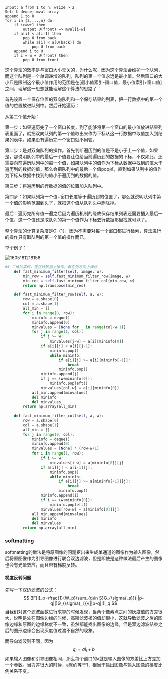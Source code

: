 ```
Input: a from 1 to n; wsize > 2
Set: U deque; mval array
append 1 to U
for i in {2,...,n} do:
	if i>=w+1 then
		output U(front) => mval[i-w]
	if a[i] < a[i-1] then
		pop U from back
		while a[i] < a[U(back)] do
			pop U from back
	append i to U
	if i = w + U(front) then
		pop U from front
```

这个算法的效率是与窗口大小无关的，为什么呢，因为这个算法会维护一个队列，而这个队列是一个单调递增的队列，队列的第一个值永远是最小值。然后窗口的大小只是限制这个最小值作用的范围是在[最小值索引-窗口值，最小值索引+窗口值]之间，理解这一思想就能理解这个算法的思路了：

首先设置一个保存位置的双向队列和一个保存结果的列表，把一行数据中的第一个值的位置放进队列中。然后开始遍历：

从第二个值开始：

第一步：如果遍历完了一个窗口长度，到了能够将第一个窗口的最小值放进结果列表里面了，就把双向队列的第一个值取出来作为下标从这一行数据中取值加入到结果列表中。如果没有遍历完一个窗口就不用管。

第二步：是对双向队列的操作。首先判断遍历到的值是不是小于上一个值，如果是，那说明队列中的最后一个值要让位给当前遍历到的数据的下标，不仅如此，还需要向前遍历队列中的每一个值，如果队列中的值作为下标从数据中找到的值大于遍历到的数据的值，那么会把队列中的最后一个值pop掉，直到如果队列中的值作为下标从数据中找到的值小于遍历到的数据的值。

第三步：将遍历到的行数据的值的位置加入队列中。

第四步：如果队列第一个值+窗口长度等于遍历到的位置了，那么就说明队列中第一个值的影响范围到头了，就把这个值从队列头中删除掉。

最后：遍历完所有值一遍之后因为遍历机制的缘故保存结果列表还需要插入最后一个值，这一个值还是取队列的第一个值作为下标去行数据那里找就可以了。

整个算法的计算复杂度是O（1），因为不需要对每一个窗口都进行检索，算法进行的操作只有取队列的第一个值的操作而已。

举个例子：

![1605181218156](C:\Users\Administrator\AppData\Roaming\Typora\typora-user-images\1605181218156.png)

```python
## 二维的实现，先在行数据上操作，再在列方向上操作
	def fast_minimum_filter(self, image, w):
        min_row = self.fast_minimum_filter_row(image, w)
        min_res = self.fast_minimum_filter_col(min_row, w)
        return np.transpose(min_res)

    def fast_minimum_filter_row(self, a, w):
        row = a.shape[0]
        col = a.shape[1]
        all_min = []
        for i in range(0, row):
            mininfo = deque()
            mininfo.append(0)
            minvalues = [None for _ in range(col-w+1)]
            for j in range(1, col):
                if j >= w:
                    minvalues[j-w] = a[i][mininfo[0]]
                if a[i][j] < a[i][j-1]:
                    mininfo.pop()
                    while mininfo:
                        if a[i][j] >= a[i][mininfo[-1]]:
                            break
                        mininfo.pop()
                mininfo.append(j)
                if j == (w+mininfo[0]):
                    mininfo.popleft()
                minvalues[col-w] = a[i][mininfo[0]]
            all_min.append(minvalues)
            del mininfo
            del minvalues
        return np.array(all_min)
    
    def fast_minimum_filter_col(self, a, w):
        row = a.shape[0]
        col = a.shape[1]
        all_min = []
        for j in range(0, col):
            mininfo = deque()
            mininfo.append(0)
            minvalues = [None] * (row-w+1)
            for i in range(1, row):
                if i >= w:
                    minvalues[i-w] = a[mininfo[0]][j]
                if a[i][j] < a[i-1][j]:
                    mininfo.pop()
                    while mininfo:
                        if a[i][j] >= a[mininfo[-1]][j]:
                            break
                        mininfo.pop()
                mininfo.append(i)
                if i == (w+mininfo[0]):
                    mininfo.popleft()
                minvalues[row-w] = a[mininfo[0]][j]
            all_min.append(minvalues)
            del mininfo
            del minvalues
        return np.array(all_min)
```

### softmatting

softmatting的做法是将原图像的问题抠出来生成单通道的图像作为输入图像，然后将原图像作为引导图像进行联合双边滤波，但是即使是这种做法最后产生的图像也会有光晕效应，而且带有梯度反转。

#### 梯度反转问题

先写一下双边滤波的公式：
$$
BF[I]_p=\frac{1}{W_p}\sum_{q\in S}G_{\sigma{_s}}(||p-q||)G_{\sigma{_r}}(||p-q||)I_q
$$
当我们对这个滤波函数进行求导的时候发现，当两个像素点之间的灰度值的方差很大，说明是处在图像边缘的时候，高斯滤波核的值却很小，这就导致滤波之后的图像边缘和原图的边缘梯度不一致，虽然都能找出图像的边缘，但是双边滤波结束之后的图形边缘会出现灰度值过渡不自然的现象。

而导向滤波则不同，因为 
$$
q_i=aI_i+b
$$
如果输入图像和引导图像相同，那么每个窗口的a就是输入图像的方差比上方差加一个参数。当方差很大的时候，a就约等于1，相当于输出图像与输入图像的梯度比例关系不变。